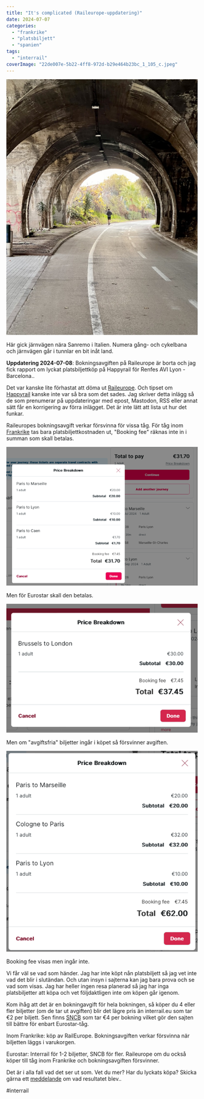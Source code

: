 ```yaml
---
title: "It's complicated (Raileurope-uppdatering)"
date: 2024-07-07
categories: 
  - "frankrike"
  - "platsbiljett"
  - "spanien"
tags: 
  - "interrail"
coverImage: "22de007e-5b22-4ff8-972d-b29e464b23bc_1_105_c.jpeg"
---
```


 

![](images/its-complicated-raileurope-uppdatering_4.jpeg?w=769)

<figcaption>

Här gick järnvägen nära Sanremo i Italien. Numera gång- och cykelbana och järnvägen går i tunnlar en bit inåt land.

</figcaption>

 

**Uppdatering 2024-07-08**: Bokningsavgiften på Raileurope är borta och jag fick rapport om lyckat platsbiljettköp på Happyrail för Renfes AVI Lyon - Barcelona..

Det var kanske lite förhastat att döma ut [Raileurope](https://www.trainfo.eu/raileurope/). Och tipset om [Happyrail](https://www.trainfo.eu/happyrail/) kanske inte var så bra som det sades. Jag skriver detta inlägg så de som prenumerar på uppdateringar med epost, Mastodon, RSS eller annat sätt får en korrigering av förra inlägget. Det är inte lätt att lista ut hur det funkar.

Raileuropes bokningsavgift verkar försvinna för vissa tåg. För tåg inom [Frankrike](https://www.trainfo.eu/frankrike/) tas bara platsbiljettkostnaden ut, "Booking fee" räknas inte in i summan som skall betalas.

![](images/its-complicated-raileurope-uppdatering_3.png?w=750)

Men för Eurostar skall den betalas.

![](images/its-complicated-raileurope-uppdatering_2.png?w=639)

Men om "avgiftsfria" biljetter ingår i köpet så försvinner avgiften.

 

![](images/its-complicated-raileurope-uppdatering_1.png?w=614)

<figcaption>

Booking fee visas men ingår inte.

</figcaption>

 

Vi får väl se vad som händer. Jag har inte köpt nån platsbiljett så jag vet inte vad det blir i slutändan. Och utan insyn i sajterna kan jag bara prova och se vad som visas. Jag har heller ingen resa planerad så jag har inga platsbiljetter att köpa och vet följdaktligen inte om köpen går igenom.

Kom ihåg att det är en bokningavgift för hela bokningen, så köper du 4 eller fler biljetter (om de tar ut avgiften) blir det lägre pris än interrail.eu som tar €2 per biljett. Sen finns [SNCB](https://www.trainfo.eu/sncb-platsbiljettkop/) som tar €4 per bokning vilket gör den sajten till bättre för enbart Eurostar-tåg.

Inom Frankrike: köp av RailEurope. Bokningsavgiften verkar försvinna när biljetten läggs i varukorgen.

Eurostar: Interrail för 1-2 biljetter, SNCB för fler. Raileurope om du också köper till tåg inom Frankrike och bokningsavgiften försvinner.

Det är i alla fall vad det ser ut som. Vet du mer? Har du lyckats köpa? Skicka gärna ett [meddelande](https://www.trainfo.eu/om-sajten/) om vad resultatet blev..

#interrail
